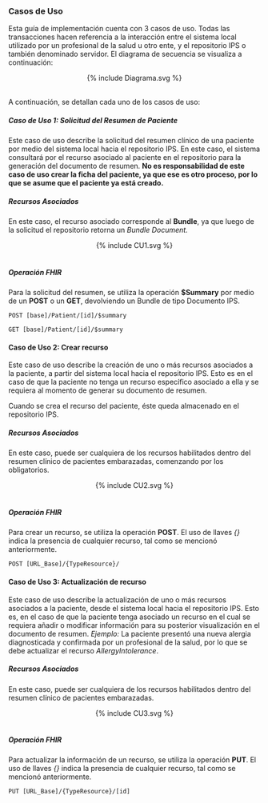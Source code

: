 ### Casos de Uso

Esta guía de implementación cuenta con 3 casos de uso. Todas las transacciones hacen referencia a la interacción entre el sistema local utilizado por un profesional de la salud u otro ente, y el repositorio IPS o también denominado servidor. El diagrama de secuencia se visualiza a continuación:

<div align="center" >
  {% include Diagrama.svg %}
</div>
<br clear="all"/>

A continuación, se detallan cada uno de los casos de uso:

##### Caso de Uso 1: Solicitud del Resumen de Paciente

Este caso de uso describe la solicitud del resumen clínico de una paciente por medio del sistema local hacia el repositorio IPS. En este caso, el sistema consultará por el recurso asociado al paciente en el repositorio para la generación del documento de resumen. 
**No es responsabilidad de este caso de uso crear la ficha del paciente, ya que ese es otro proceso, por lo que se asume que el paciente ya está creado.**
<br>

##### Recursos Asociados

En este caso, el recurso asociado corresponde al **Bundle**, ya que luego de la solicitud el repositorio retorna un *Bundle Document.*
<br>

<div align="center" >
  {% include CU1.svg %}
</div>
<br clear="all"/>

##### Operación FHIR

Para la solicitud del resumen, se utiliza la operación **$Summary** por medio de un **POST** o un **GET**, devolviendo un Bundle de tipo Documento IPS.
<br>

```
POST [base]/Patient/[id]/$summary

GET [base]/Patient/[id]/$summary
```

#### Caso de Uso 2: Crear recurso

Este caso de uso describe la creación de uno o más recursos asociados a la paciente, a partir del sistema local hacia el repositorio IPS. Esto es en el caso de que la paciente no tenga un recurso específico asociado a ella y se requiera al momento de generar su documento de resumen.

Cuando se crea el recurso del paciente, éste queda almacenado en el repositorio IPS.
<br>

##### Recursos Asociados

En este caso, puede ser cualquiera de los recursos habilitados dentro del resumen clínico de pacientes embarazadas, comenzando por los obligatorios.
<br>

<div align="center" >
  {% include CU2.svg %}
</div>
<br clear="all"/>

##### Operación FHIR

Para crear un recurso, se utiliza la operación **POST**. 
El uso de llaves *{}* indica la presencia de cualquier recurso, tal como se mencionó anteriormente.
<br>

```
POST [URL_Base]/{TypeResource}/
```

#### Caso de Uso 3: Actualización de recurso

Este caso de uso describe la actualización de uno o más recursos asociados a la paciente, desde el sistema local hacia el repositorio IPS. Esto es, en el caso de que la paciente tenga asociado un recurso en el cual se requiera añadir o modificar información para su posterior visualización en el documento de resumen.
*Ejemplo:* La paciente presentó una nueva alergia diagnosticada y confirmada por un profesional de la salud, por lo que se debe actualizar el recurso *AllergyIntolerance*.
<br>

##### Recursos Asociados

En este caso, puede ser cualquiera de los recursos habilitados dentro del resumen clínico de pacientes embarazadas.
<br>

<div align="center" >
  {% include CU3.svg %}
</div>
<br clear="all"/>

##### Operación FHIR

Para actualizar la información de un recurso, se utiliza la operación **PUT**. 
El uso de llaves *{}* indica la presencia de cualquier recurso, tal como se mencionó anteriormente.
<br>

```
PUT [URL_Base]/{TypeResource}/[id]
```
